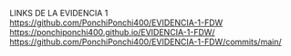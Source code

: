LINKS DE LA EVIDENCIA 1
https://github.com/PonchiPonchi400/EVIDENCIA-1-FDW
https://ponchiponchi400.github.io/EVIDENCIA-1-FDW/
https://github.com/PonchiPonchi400/EVIDENCIA-1-FDW/commits/main/
